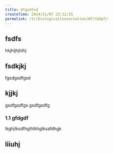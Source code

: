 ```yaml
---
title: dfgsdfsd
createTime: 2024/11/07 23:12:55
permalink: /tr/EcologicalConservation/WfJ1k0pT/
---
```


## fsdfs
hkjhljhjhlhj
## fsdkjkj

fgsdgsdfgsd

## kjjkj

gsdfgsdfgs
gsdfgsdfg

### 1.1 gfdgdf


lkghjlksdfhglhlkhglksafdhgk

## liiuhj

